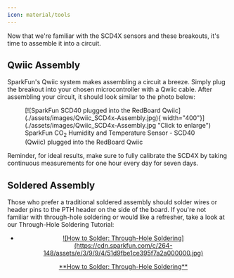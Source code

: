 ```yaml
---
icon: material/tools
---
```


Now that we're familiar with the SCD4X sensors and these breakouts, it's time to assemble it into a circuit.

## Qwiic Assembly

SparkFun's Qwiic system makes assembling a circuit a breeze. Simply plug the breakout into your chosen microcontroller with a Qwiic cable. After assembling your circuit, it should look similar to the photo below:

<figure markdown>
[![SparkFun SCD40 plugged into the RedBoard Qwiic](./assets/images/Qwiic_SCD4x-Assembly.jpg){ width="400"}](./assets/images/Qwiic_SCD4x-Assembly.jpg "Click to enlarge")
<figcaption markdown>SparkFun CO<sub>2</sub> Humidity and Temperature Sensor - SCD40 (Qwiic) plugged into the RedBoard Qwiic</figcaption>
</figure>

Reminder, for ideal results, make sure to fully calibrate the SCD4X by taking continuous measurements for one hour every day for seven days.

## Soldered Assembly

Those who prefer a traditional soldered assembly should solder wires or header pins to the PTH header on the side of the board. If you're not familiar with through-hole soldering or would like a refresher, take a look at our Through-Hole Soldering Tutorial:

<div class="grid cards" markdown align="center">

-   <a href="https://learn.sparkfun.com/tutorials/5">
    <figure markdown>
    ![How to Solder: Through-Hole Soldering](https://cdn.sparkfun.com/c/264-148/assets/e/3/9/9/4/51d9fbe1ce395f7a2a000000.jpg)
    </figure>
    </a>
    <a href="https://learn.sparkfun.com/tutorials/5">**How to Solder: Through-Hole Soldering**
    </a>

</div>